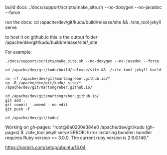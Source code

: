 build docs:
./docs/support/scripts/make_site.sh --no-doxygen --no-javadoc --force

run the docs:
cd /apache/dev/git/kudu/build/release/site && ./site_tool jekyll serve

to host it on github.io this is the output folder:
/apache/dev/git/kudu/build/release/site/_site

For example:
```
./docs/support/scripts/make_site.sh --no-doxygen --no-javadoc --force

cd /apache/dev/git/kudu/build/release/site && ./site_tool jekyll build

rm -rf /apache/dev/git/martongreber.github.io/*
cp -R /apache/dev/git/kudu/_site/* /apache/dev/git/martongreber.github.io/

cd /apache/dev/git/martongreber.github.io/
git add .
git commit --amend --no-edit
git push -f

cd /apache/dev/git/kudu/
```


Working on gh-pages:
"root@9a0200e384e0 /apache/dev/git/kudu (gh-pages) $ ./site_tool jekyll serve
ERROR:  Error installing bundler:
        bundler requires Ruby version >= 3.0.0. The current ruby version is 2.6.6.146."

https://gorails.com/setup/ubuntu/18.04
